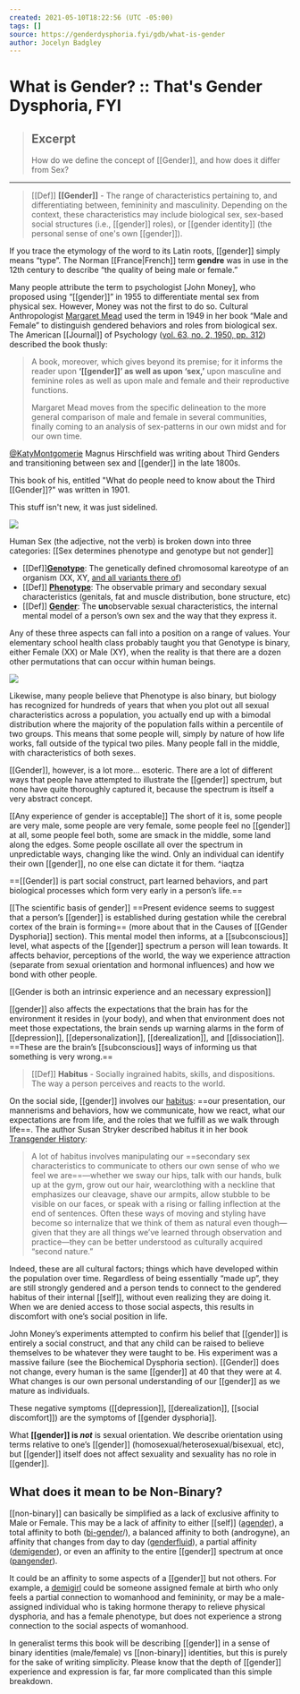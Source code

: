 ```yaml
---
created: 2021-05-10T18:22:56 (UTC -05:00)
tags: []
source: https://genderdysphoria.fyi/gdb/what-is-gender
author: Jocelyn Badgley
---
```


# What is Gender? :: That's Gender Dysphoria, FYI

> ## Excerpt
> How do we define the concept of [[Gender]], and how does it differ from Sex?

---
> [[Def]] **[[Gender]]** - The range of characteristics pertaining to, and differentiating between, femininity and masculinity. Depending on the context, these characteristics may include biological sex, sex-based social structures (i.e., [[gender]] roles), or [[gender identity]] (the personal sense of one's own [[gender]]).

If you trace the etymology of the word to its Latin roots, [[gender]] simply means “type”. The Norman [[France|French]] term **gendre** was in use in the 12th century to describe “the quality of being male or female.”

Many people attribute the term to psychologist [John Money], who proposed using “[[gender]]” in 1955 to differentiate mental sex from physical sex. However, Money was not the first to do so. Cultural Anthropologist [Margaret Mead](https://en.wikipedia.org/wiki/Margaret_Mead) used the term in 1949 in her book “Male and Female” to distinguish gendered behaviors and roles from biological sex. The American [[Journal]] of Psychology ([vol. 63, no. 2, 1950, pp. 312](https://www.jstor.org/stable/1418948)) described the book thusly:

> A book, moreover, which gives beyond its premise; for it informs the reader upon **‘[[gender]]’ as well as upon ‘sex,’** upon masculine and feminine roles as well as upon male and female and their reproductive functions.
> 
> Margaret Mead moves from the specific delineation to the more general comparison of male and female in several communities, finally coming to an analysis of sex-patterns in our own midst and for our own time.


[@KatyMontgomerie](https://twitter.com/KatyMontgomerie) Magnus Hirschfield was writing about Third Genders and transitioning between sex and [[gender]] in the late 1800s.

This book of his, entitled "What do people need to know about the Third [[Gender]]?" was written in 1901.

This stuff isn't new, it was just sidelined.

 [![](https://pbs.twimg.com/media/EQ1IKINWkAAllKR.jpg?name=medium)](https://pbs.twimg.com/media/EQ1IKINWkAAllKR.jpg) 

Human Sex (the adjective, not the verb) is broken down into three categories:
[[Sex determines phenotype and genotype but not gender]]
-  [[Def]]**[Genotype](https://en.wikipedia.org/wiki/Genotype)**: The genetically defined chromosomal kareotype of an organism (XX, XY, [and all variants there of](https://twitter.com/sciencevet2/status/1035250518870900737?lang=en))
-  [[Def]] **[Phenotype](https://en.wikipedia.org/wiki/Phenotype)**: The observable primary and secondary sexual characteristics (genitals, fat and muscle distribution, bone structure, etc)
-  [[Def]] **[Gender](https://en.wikipedia.org/wiki/Gender)**: The **un**observable sexual characteristics, the internal mental model of a person’s own sex and the way that they express it.

Any of these three aspects can fall into a position on a range of values. Your elementary school health class probably taught you that Genotype is binary, either Female (XX) or Male (XY), when the reality is that there are a dozen other permutations that can occur within human beings.

 [![](https://genderdysphoria.fyi/gdb/bimodal-0e3e9b4bc1.png)](https://genderdysphoria.fyi/gdb/bimodal-0e3e9b4bc1.png) 

Likewise, many people believe that Phenotype is also binary, but biology has recognized for hundreds of years that when you plot out all sexual characteristics across a population, you actually end up with a bimodal distribution where the majority of the population falls within a percentile of two groups. This means that some people will, simply by nature of how life works, fall outside of the typical two piles. Many people fall in the middle, with characteristics of both sexes.

[[Gender]], however, is a lot more… esoteric. There are a lot of different ways that people have attempted to illustrate the [[gender]] spectrum, but none have quite thoroughly captured it, because the spectrum is itself a very abstract concept.

[[Any experience of gender is acceptable]] The short of it is, some people are very male, some people are very female, some people feel no [[gender]] at all, some people feel both, some are smack in the middle, some land along the edges. Some people oscillate all over the spectrum in unpredictable ways, changing like the wind. Only an individual can identify their own [[gender]], no one else can dictate it for them. ^iaqtza

==[[Gender]] is part social construct, part learned behaviors, and part biological processes which form very early in a person’s life.==

[[The scientific basis of gender]] ==Present evidence seems to suggest that a person’s [[gender]] is established during gestation while the cerebral cortex of the brain is forming== (more about that in the Causes of [[Gender Dysphoria]] section). This mental model then informs, at a [[subconscious]] level, what aspects of the [[gender]] spectrum a person will lean towards. It affects behavior, perceptions of the world, the way we experience attraction (separate from sexual orientation and hormonal influences) and how we bond with other people.

[[Gender is both an intrinsic experience and an necessary expression]]

[[gender]] also affects the expectations that the brain has for the environment it resides in (your body), and when that environment does not meet those expectations, the brain sends up warning alarms in the form of [[depression]], [[depersonalization]], [[derealization]], and [[dissociation]]. ==These are the brain’s [[subconscious]] ways of informing us that something is very wrong.==

> [[Def]] **Habitus** - Socially ingrained habits, skills, and dispositions. The way a person perceives and reacts to the world.

On the social side, [[gender]] involves our [habitus](https://en.wikipedia.org/wiki/Habitus_(sociology)): ==our presentation, our mannerisms and behaviors, how we communicate, how we react, what our expectations are from life, and the roles that we fulfill as we walk through life==. The author Susan Stryker described habitus it in her book [Transgender History](https://smile.amazon.com/Transgender-History-second-Todays-Revolution/dp/158005689X):

> A lot of habitus involves manipulating our ==secondary sex characteristics to communicate to others our own sense of who we feel we are==—whether we sway our hips, talk with our hands, bulk up at the gym, grow out our hair, wearclothing with a neckline that emphasizes our cleavage, shave our armpits, allow stubble to be visible on our faces, or speak with a rising or falling inflection at the end of sentences. Often these ways of moving and styling have become so internalize that we think of them as natural even though—given that they are all things we’ve learned through observation and practice—they can be better understood as culturally acquired “second nature.”

Indeed, these are all cultural factors; things which have developed within the population over time. Regardless of being essentially “made up”, they are still strongly gendered and a person tends to connect to the gendered habitus of their internal [[self]], without even realizing they are doing it. When we are denied access to those social aspects, this results in discomfort with one’s social position in life.

John Money’s experiments attempted to confirm his belief that [[gender]] is entirely a social construct, and that any child can be raised to believe themselves to be whatever they were taught to be. His experiment was a massive failure (see the Biochemical Dysphoria section). [[Gender]] does not change, every human is the same [[gender]] at 40 that they were at 4. What changes is our own personal understanding of our [[gender]] as we mature as individuals.

These negative symptoms ([[depression]], [[derealization]], [[social discomfort]]) are the symptoms of [[gender dysphoria]].

What **[[gender]] is _not_** is sexual orientation. We describe orientation using terms relative to one’s [[gender]] (homosexual/heterosexual/bisexual, etc), but [[gender]] itself does not affect sexuality and sexuality has no role in [[gender]].

## What does it mean to be Non-Binary? 
[[non-binary]] can basically be simplified as a lack of exclusive affinity to Male or Female. This may be a lack of affinity to either [[self]] ([agender](https://gender.wikia.org/wiki/Agender)), a total affinity to both ([bi-gender](https://gender.wikia.org/wiki/Bigender)/), a balanced affinity to both (androgyne), an affinity that changes from day to day ([genderfluid](https://gender.wikia.org/wiki/Genderfluid)), a partial affinity ([demigender](https://gender.wikia.org/wiki/Demigender)), or even an affinity to the entire [[gender]] spectrum at once ([pangender](https://gender.wikia.org/wiki/Pangender)).

It could be an affinity to some aspects of a [[gender]] but not others. For example, a [demigirl](https://gender.wikia.org/wiki/Demigirl) could be someone assigned female at birth who only feels a partial connection to womanhood and femininity, or may be a male-assigned individual who is taking hormone therapy to relieve physical dysphoria, and has a female phenotype, but does not experience a strong connection to the social aspects of womanhood.

In generalist terms this book will be describing [[gender]] in a sense of binary identities (male/female) vs [[non-binary]] identities, but this is purely for the sake of writing simplicity. Please know that the depth of [[gender]] experience and expression is far, far more complicated than this simple breakdown.
